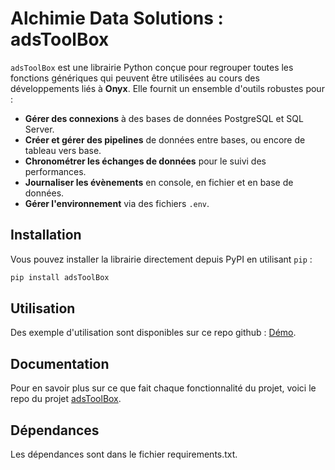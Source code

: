 # Alchimie Data Solutions : adsToolBox

`adsToolBox` est une librairie Python conçue pour regrouper toutes les fonctions génériques qui peuvent être utilisées au
cours des développements liés à **Onyx**. Elle fournit un ensemble d'outils robustes pour :

- **Gérer des connexions** à des bases de données PostgreSQL et SQL Server.
- **Créer et gérer des pipelines** de données entre bases, ou encore de tableau vers base.
- **Chronométrer les échanges de données** pour le suivi des performances.
- **Journaliser les évènements** en console, en fichier et en base de données.
- **Gérer l'environnement** via des fichiers `.env`.

## Installation

Vous pouvez installer la librairie directement depuis PyPI en utilisant `pip` :
```bash
pip install adsToolBox
```

## Utilisation

Des exemple d'utilisation sont disponibles sur ce repo github : [Démo](https://github.com/AlchimieDataSolutions/DemoPy).

## Documentation

Pour en savoir plus sur ce que fait chaque fonctionnalité du projet, voici le repo du projet 
[adsToolBox](https://github.com/AlchimieDataSolutions/adsGenericFunctions).

## Dépendances

Les dépendances sont dans le fichier requirements.txt.
